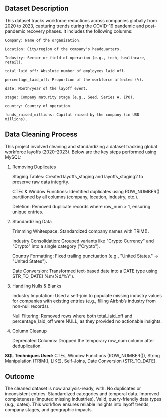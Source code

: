 ## Dataset Description
This dataset tracks workforce reductions across companies globally from 2020 to 2023, capturing trends during the COVID-19 pandemic and post-pandemic recovery phases. It includes the following columns:

    Company: Name of the organization.

    Location: City/region of the company's headquarters.

    Industry: Sector or field of operation (e.g., tech, healthcare, retail).

    total_laid_off: Absolute number of employees laid off.

    percentage_laid_off: Proportion of the workforce affected (%).

    date: Month/year of the layoff event.

    stage: Company maturity stage (e.g., Seed, Series A, IPO).

    country: Country of operation.

    funds_raised_millions: Capital raised by the company (in USD millions).


## Data Cleaning Process

This project involved cleaning and standardizing a dataset tracking global workforce layoffs (2020–2023). Below are the key steps performed using MySQL:

1. Removing Duplicates

    Staging Tables: Created layoffs_staging and layoffs_staging2 to preserve raw data integrity.

    CTEs & Window Functions: Identified duplicates using ROW_NUMBER() partitioned by all columns (company, location, industry, etc.).

    Deletion: Removed duplicate records where row_num > 1, ensuring unique entries.

2. Standardizing Data

    Trimming Whitespace: Standardized company names with TRIM().

    Industry Consolidation: Grouped variants like "Crypto Currency" and "Crypto" into a single category ("Crypto").

    Country Formatting: Fixed trailing punctuation (e.g., "United States." → "United States").

    Date Conversion: Transformed text-based date into a DATE type using STR_TO_DATE('%m/%d/%Y').

3. Handling Nulls & Blanks

    Industry Imputation: Used a self-join to populate missing industry values for companies with existing entries (e.g., filling Airbnb’s industry from non-null records).

    Null Filtering: Removed rows where both total_laid_off and percentage_laid_off were NULL, as they provided no actionable insights.

4. Column Cleanup

    Deprecated Columns: Dropped the temporary row_num column after deduplication.

**SQL Techniques Used:** CTEs, Window Functions (ROW_NUMBER()), String Manipulation (TRIM(), LIKE), Self-Joins, Date Conversion (STR_TO_DATE).

## Outcome

The cleaned dataset is now analysis-ready, with: No duplicates or inconsistent entries. Standardized categories and temporal data. Improved completeness (imputed missing industries). Valid, query-friendly data types (e.g., dates).
This workflow ensures reliable insights into layoff trends, company stages, and geographic impacts.

